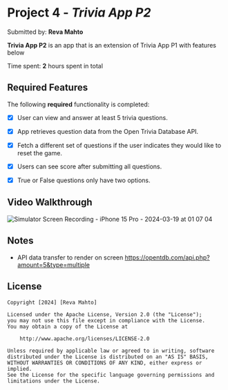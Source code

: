 # Project 4 - *Trivia App P2*

Submitted by: **Reva Mahto**

**Trivia App P2** is an app that is an extension of Trivia App P1 with features below

Time spent: **2** hours spent in total

## Required Features

The following **required** functionality is completed:

- [x] User can view and answer at least 5 trivia questions.
- [x] App retrieves question data from the Open Trivia Database API.
- [x] Fetch a different set of questions if the user indicates they would like to reset the game.
- [x] Users can see score after submitting all questions.
- [x] True or False questions only have two options.



## Video Walkthrough
![Simulator Screen Recording - iPhone 15 Pro - 2024-03-19 at 01 07 04](https://github.com/r-oli-m/TriviaAppP2/assets/99136190/6c2042b7-e9b0-4caf-813a-da74a0d0018b)


## Notes

- API data transfer to render on screen
https://opentdb.com/api.php?amount=5&type=multiple 
## License

    Copyright [2024] [Reva Mahto]

    Licensed under the Apache License, Version 2.0 (the "License");
    you may not use this file except in compliance with the License.
    You may obtain a copy of the License at

        http://www.apache.org/licenses/LICENSE-2.0

    Unless required by applicable law or agreed to in writing, software
    distributed under the License is distributed on an "AS IS" BASIS,
    WITHOUT WARRANTIES OR CONDITIONS OF ANY KIND, either express or implied.
    See the License for the specific language governing permissions and
    limitations under the License.
